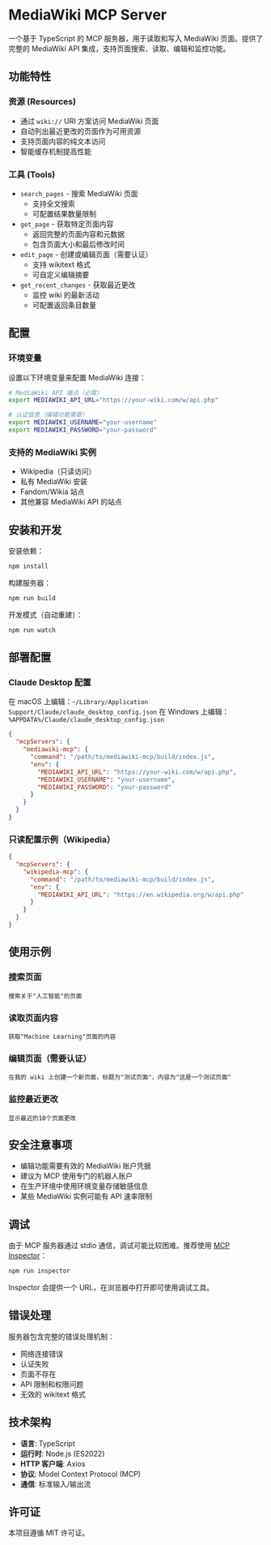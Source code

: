 # MediaWiki MCP Server

一个基于 TypeScript 的 MCP 服务器，用于读取和写入 MediaWiki 页面。提供了完整的 MediaWiki API 集成，支持页面搜索、读取、编辑和监控功能。

## 功能特性

### 资源 (Resources)
- 通过 `wiki://` URI 方案访问 MediaWiki 页面
- 自动列出最近更改的页面作为可用资源
- 支持页面内容的纯文本访问
- 智能缓存机制提高性能

### 工具 (Tools)
- `search_pages` - 搜索 MediaWiki 页面
  - 支持全文搜索
  - 可配置结果数量限制
- `get_page` - 获取特定页面内容
  - 返回完整的页面内容和元数据
  - 包含页面大小和最后修改时间
- `edit_page` - 创建或编辑页面（需要认证）
  - 支持 wikitext 格式
  - 可自定义编辑摘要
- `get_recent_changes` - 获取最近更改
  - 监控 wiki 的最新活动
  - 可配置返回条目数量

## 配置

### 环境变量
设置以下环境变量来配置 MediaWiki 连接：

```bash
# MediaWiki API 端点（必需）
export MEDIAWIKI_API_URL="https://your-wiki.com/w/api.php"

# 认证信息（编辑功能需要）
export MEDIAWIKI_USERNAME="your-username"
export MEDIAWIKI_PASSWORD="your-password"
```

### 支持的 MediaWiki 实例
- Wikipedia（只读访问）
- 私有 MediaWiki 安装
- Fandom/Wikia 站点
- 其他兼容 MediaWiki API 的站点

## 安装和开发

安装依赖：
```bash
npm install
```

构建服务器：
```bash
npm run build
```

开发模式（自动重建）：
```bash
npm run watch
```

## 部署配置

### Claude Desktop 配置

在 macOS 上编辑：`~/Library/Application Support/Claude/claude_desktop_config.json`
在 Windows 上编辑：`%APPDATA%/Claude/claude_desktop_config.json`

```json
{
  "mcpServers": {
    "mediawiki-mcp": {
      "command": "/path/to/mediawiki-mcp/build/index.js",
      "env": {
        "MEDIAWIKI_API_URL": "https://your-wiki.com/w/api.php",
        "MEDIAWIKI_USERNAME": "your-username",
        "MEDIAWIKI_PASSWORD": "your-password"
      }
    }
  }
}
```

### 只读配置示例（Wikipedia）
```json
{
  "mcpServers": {
    "wikipedia-mcp": {
      "command": "/path/to/mediawiki-mcp/build/index.js",
      "env": {
        "MEDIAWIKI_API_URL": "https://en.wikipedia.org/w/api.php"
      }
    }
  }
}
```

## 使用示例

### 搜索页面
```
搜索关于"人工智能"的页面
```

### 读取页面内容
```
获取"Machine Learning"页面的内容
```

### 编辑页面（需要认证）
```
在我的 wiki 上创建一个新页面，标题为"测试页面"，内容为"这是一个测试页面"
```

### 监控最近更改
```
显示最近的10个页面更改
```

## 安全注意事项

- 编辑功能需要有效的 MediaWiki 账户凭据
- 建议为 MCP 使用专门的机器人账户
- 在生产环境中使用环境变量存储敏感信息
- 某些 MediaWiki 实例可能有 API 速率限制

## 调试

由于 MCP 服务器通过 stdio 通信，调试可能比较困难。推荐使用 [MCP Inspector](https://github.com/modelcontextprotocol/inspector)：

```bash
npm run inspector
```

Inspector 会提供一个 URL，在浏览器中打开即可使用调试工具。

## 错误处理

服务器包含完整的错误处理机制：
- 网络连接错误
- 认证失败
- 页面不存在
- API 限制和权限问题
- 无效的 wikitext 格式

## 技术架构

- **语言**: TypeScript
- **运行时**: Node.js (ES2022)
- **HTTP 客户端**: Axios
- **协议**: Model Context Protocol (MCP)
- **通信**: 标准输入/输出流

## 许可证

本项目遵循 MIT 许可证。